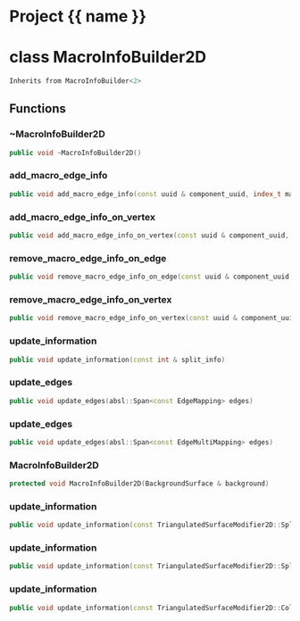 <script setup>
import {useRoute} from 'vitepress'
const {path} = useRoute()
const tokens = path.split('/')
const words = tokens[2].split('-');
for (let i = 0; i < words.length; i++) {
    words[i] = words[i].charAt(0).toUpperCase() + words[i].slice(1);
    words[i] = words[i].replace('geode', 'Geode')
}
const name = words.join('-');
</script>
# Project {{ name }}

# class MacroInfoBuilder2D


```cpp
Inherits from MacroInfoBuilder<2>
```



## Functions

### ~MacroInfoBuilder2D

```cpp
public void ~MacroInfoBuilder2D()
```


### add_macro_edge_info

```cpp
public void add_macro_edge_info(const uuid & component_uuid, index_t macro_edge_id, absl::Span<const index_t> background_surface_edge_ids)
```


### add_macro_edge_info_on_vertex

```cpp
public void add_macro_edge_info_on_vertex(const uuid & component_uuid, index_t macro_edge_id, index_t background_surface_vertex_id)
```


### remove_macro_edge_info_on_edge

```cpp
public void remove_macro_edge_info_on_edge(const uuid & component_uuid, index_t macro_edge_id, index_t background_surface_edge_id)
```


### remove_macro_edge_info_on_vertex

```cpp
public void remove_macro_edge_info_on_vertex(const uuid & component_uuid, index_t macro_edge_id, index_t background_surface_vertex_id)
```


### update_information

```cpp
public void update_information(const int & split_info)
```

### update_edges

```cpp
public void update_edges(absl::Span<const EdgeMapping> edges)
```


### update_edges

```cpp
public void update_edges(absl::Span<const EdgeMultiMapping> edges)
```


### MacroInfoBuilder2D

```cpp
protected void MacroInfoBuilder2D(BackgroundSurface & background)
```


### update_information

```cpp
public void update_information(const TriangulatedSurfaceModifier2D::SplitTriangleInfo & split_info)
```


### update_information

```cpp
public void update_information(const TriangulatedSurfaceModifier2D::SplitPolygonEdgeInfo & split_info)
```


### update_information

```cpp
public void update_information(const TriangulatedSurfaceModifier2D::CollapseEdgeInfo & collapse_info)
```





